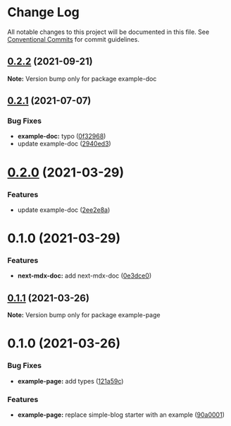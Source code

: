 # Change Log

All notable changes to this project will be documented in this file.
See [Conventional Commits](https://conventionalcommits.org) for commit guidelines.

## [0.2.2](https://github.com/shadcn/next-mdx/compare/example-doc@0.2.1...example-doc@0.2.2) (2021-09-21)

**Note:** Version bump only for package example-doc





## [0.2.1](https://github.com/shadcn/next-mdx/compare/example-doc@0.2.0...example-doc@0.2.1) (2021-07-07)


### Bug Fixes

* **example-doc:** typo ([0f32968](https://github.com/shadcn/next-mdx/commit/0f3296880e57d512f767b4dd6670ebd45d6d51c6))
* update example-doc ([2940ed3](https://github.com/shadcn/next-mdx/commit/2940ed3e7f7f06144ff9223cb4c33ceab973936c))





# [0.2.0](https://github.com/shadcn/next-mdx/compare/example-doc@0.1.0...example-doc@0.2.0) (2021-03-29)


### Features

* update example-doc ([2ee2e8a](https://github.com/shadcn/next-mdx/commit/2ee2e8acd9cb518f31277a21d7287a9fa14523a4))





# 0.1.0 (2021-03-29)


### Features

* **next-mdx-doc:** add next-mdx-doc ([0e3dce0](https://github.com/shadcn/next-mdx/commit/0e3dce0d7f8accec6359f1dc0e2bfb03026d9890))





## [0.1.1](https://github.com/shadcn/next-mdx/compare/example-page@0.1.0...example-page@0.1.1) (2021-03-26)

**Note:** Version bump only for package example-page





# 0.1.0 (2021-03-26)


### Bug Fixes

* **example-page:** add types ([121a59c](https://github.com/shadcn/next-mdx/commit/121a59cb92b1cccdcc53b36c2e953470c479d13f))


### Features

* **example-page:** replace simple-blog starter with an example ([90a0001](https://github.com/shadcn/next-mdx/commit/90a0001175f3c10ea09155f28916023c5d2c7524))
